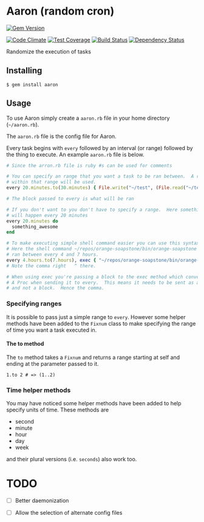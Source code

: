 # Aaron (random cron)

[![Gem Version](https://badge.fury.io/rb/aaron.svg)](http://badge.fury.io/rb/aaron)

[![Code Climate](https://codeclimate.com/github/legion-of-bots/aaron/badges/gpa.svg)](https://codeclimate.com/github/legion-of-bots/aaron) [![Test Coverage](https://codeclimate.com/github/legion-of-bots/aaron/badges/coverage.svg)](https://codeclimate.com/github/legion-of-bots/aaron) [![Build Status](https://travis-ci.org/legion-of-bots/aaron.svg?branch=master)](https://travis-ci.org/legion-of-bots/aaron) [![Dependency Status](https://gemnasium.com/legion-of-bots/aaron.svg)](https://gemnasium.com/legion-of-bots/aaron)

Randomize the execution of tasks

## Installing

    $ gem install aaron

## Usage

To use Aaron simply create a `aaron.rb` file in your home directory (`~/aaron.rb`).

The `aaron.rb` file is the config file for Aaron.

Every task begins with `every` followed by an interval (or range) followed by
the thing to execute. An example `aaron.rb` file is below.

```ruby
# Since the arron.rb file is ruby #s can be used for comments

# You can specify an range that you want a task to be ran between.  A random time
# within that range will be used.
every 20.minutes.to(30.minutes) { File.write("~/test", (File.read("~/test").to_i || 1) + 1) }

# The block passed to every is what will be ran

# If you don't want to you don't have to specify a range.  Here something_awesome
# will happen every 20 minutes
every 20.minutes do
  something_awesome
end

# To make executing simple shell command easier you can use this syntax below.
# Here the shell command ~/repos/orange-soapstone/bin/orange-soapstone will be
# ran between every 4 and 7 hours.
every 4.hours.to(7.hours), exec { "~/repos/orange-soapstone/bin/orange-soapstone" }
# Note the comma right   ^ there.

# When using exec you're passing a block to the exec method which converts it to
# A Proc when sending it to every.  This means it needs to be sent as an argument
# and not a block.  Hence the comma.
```

### Specifying ranges

It is possible to pass just a simple range to `every`.  However some helper
methods have been added to the `Fixnum` class to make specifying the range of
time you want a task executed in.

#### The to method

The `to` method takes a `Fixnum` and returns a range starting at self and ending
at the parameter passed to it.

    1.to 2 # => (1..2)

### Time helper methods

You may have noticed some helper methods have been added to help specify units
of time.  These methods are

- second
- minute
- hour
- day
- week

and their plural versions (i.e. `seconds`) also work too.

# TODO

- [ ] Better daemonization
- [ ] Allow the selection of alternate config files

